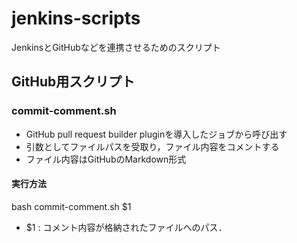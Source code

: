 # jenkins-scripts
JenkinsとGitHubなどを連携させるためのスクリプト

## GitHub用スクリプト

### commit-comment.sh
- GitHub pull request builder pluginを導入したジョブから呼び出す
- 引数としてファイルパスを受取り，ファイル内容をコメントする
- ファイル内容はGitHubのMarkdown形式

#### 実行方法
bash commit-comment.sh $1
- $1 : コメント内容が格納されたファイルへのパス．
